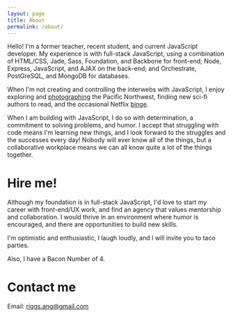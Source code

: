 ```yaml
---
layout: page
title: About
permalink: /about/
---
```


Hello! I'm a former teacher, recent student, and current JavaScript developer. My experience is with full-stack JavaScript, using a combination of HTML/CSS, Jade, Sass, Foundation, and Backbone for front-end; Node, Express, JavaScript, and AJAX on the back-end; and Orchestrate, PostGreSQL, and MongoDB for databases.   

When I'm not creating and controlling the interwebs with JavaScript, I enjoy exploring and <a href="https://angelariggs.exposure.co/" target="_blank">photographing</a> the Pacific Northwest, finding new sci-fi authors to read, and the occasional Netflix <a href="https://en.wikipedia.org/wiki/Battlestar_Galactica_(2004_TV_series)" target="_blank">binge</a>.

When I am building with JavaScript, I do so with determination, a commitment to solving problems, and humor. I accept that struggling with code means I'm learning new things, and I look forward to the struggles and the successes every day! Nobody will ever know all of the things, but a collaborative workplace means we can all know quite a lot of the things together.  


# Hire me!

Although my foundation is in full-stack JavaScript, I'd love to start my career with front-end/UX work, and find an agency that values mentorship and collaboration. I would thrive in an environment where humor is encouraged, and there are opportunities to build new skills.  

I'm optimistic and enthusiastic, I laugh loudly, and I will invite you to taco parties.  

Also, I have a Bacon Number of 4.   

# Contact me

Email: [riggs.ang@gmail.com](mailto:riggs.ang@gmail.com)  